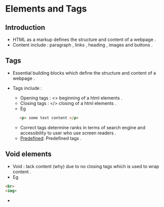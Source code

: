 # Elements and Tags 

## Introduction 
- HTML as a markup defines the structure and content of a webpage .
- Content include : paragraph , links , heading , images and buttons .

## Tags 
- Essential building blocks which define the structure and content of a webpage .
- Tags include :
   
   - Opening tags : <> beginning of a html elements .
   - Closing tags : </> closing of a html elements .
   - Eg 
    ```html 
       <p> some text content </p>
    ```
    - Correct tags determine ranks in terms of search engine and accessibility to user who use screen readers .
    - [Predefined](https://developer.mozilla.org/en-US/docs/Web/HTML/Reference/Elements): Predefined tags .

## Void elements 
- Void : lack content (why) due to no closing tags which is used to wrap content .
- Eg 
```html 
<br> 
<img>
```
- 